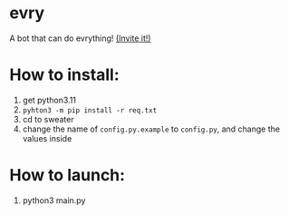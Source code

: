 # evry
A bot that can do evrything! [(Invite it!)](https://discord.com/api/oauth2/authorize?client_id=867167961181454356&permissions=1514446122198&scope=bot)
# How to install:
1. get python3.11
2. `pyhton3 -m pip install -r req.txt`
3. cd to sweater
4. change the name of `config.py.example` to `config.py`, and change the values inside
# How to launch:
1. python3 main.py
